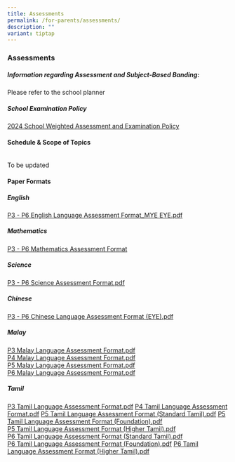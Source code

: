 ```yaml
---
title: Assessments
permalink: /for-parents/assessments/
description: ""
variant: tiptap
---
```

<h3>Assessments</h3>
<h5>Information regarding Assessment and Subject-Based Banding:</h5>
<p>Please refer to the school planner</p>
<h5>School Examination Policy</h5>
<p><a href="/files/2024_School_Weighted_Assessment_and_Examination_Policy.pdf" rel="noopener noreferrer nofollow" target="_blank">2024 School Weighted Assessment and Examination Policy</a>
</p>
<h4>Schedule &amp; Scope of Topics</h4>
<p>
<br>To be updated</p>
<h4>Paper Formats</h4>
<h5>English</h5>
<p><a href="/files/a4.pdf" rel="noopener noreferrer nofollow" target="_blank">P3 - P6 English Language Assessment Format_MYE EYE.pdf</a>
</p>
<h5>Mathematics</h5>
<p><a href="/files/P3___P6_Mathematics_Assessment_Format.pdf" rel="noopener nofollow" target="_blank">P3 - P6 Mathematics Assessment Format</a>&nbsp;</p>
<h5>Science</h5>
<p><a href="/files/a6.pdf" rel="noopener noreferrer nofollow" target="_blank">P3 - P6 Science Assessment Format.pdf</a>
</p>
<h5>Chinese</h5>
<p><a href="/files/a7.pdf" rel="noopener noreferrer nofollow" target="_blank">P3 - P6 Chinese Language Assessment Format (EYE).pdf</a>
</p>
<h5>Malay</h5>
<p><a href="/files/a8.pdf" rel="noopener noreferrer nofollow" target="_blank">P3 Malay Language Assessment Format.pdf</a> 
<br><a href="/files/a9.pdf" rel="noopener noreferrer nofollow" target="_blank">P4 Malay Language Assessment Format.pdf</a> 
<br><a href="/files/a10.pdf" rel="noopener noreferrer nofollow" target="_blank">P5 Malay Language Assessment Format.pdf</a> 
<br><a href="/files/a11.pdf" rel="noopener noreferrer nofollow" target="_blank">P6 Malay Language Assessment Format.pdf</a>
</p>
<h5>Tamil</h5>
<p><a href="/files/a12.pdf" rel="noopener noreferrer nofollow" target="_blank">P3 Tamil Language Assessment Format.pdf</a> 
<a href="/files/a13.pdf" rel="noopener noreferrer nofollow" target="_blank">P4 Tamil Language Assessment Format.pdf</a> <a href="/files/a14.pdf" rel="noopener noreferrer nofollow" target="_blank">P5 Tamil Language Assessment Format (Standard Tamil).pdf</a> 
<a href="/files/a15.pdf" rel="noopener noreferrer nofollow" target="_blank">P5 Tamil Language Assessment Format (Foundation).pdf</a>&nbsp;
<br><a href="/files/a16.pdf" rel="noopener noreferrer nofollow" target="_blank">P5 Tamil Language Assessment Format (Higher Tamil).pdf</a> &nbsp;
<br><a href="/files/a17.pdf" rel="noopener noreferrer nofollow" target="_blank">P6 Tamil Language Assessment Format (Standard Tamil).pdf</a> 
<br><a href="/files/a18.pdf" rel="noopener noreferrer nofollow" target="_blank">P6 Tamil Language Assessment Format (Foundation).pdf</a> 
<a href="/files/a19.pdf" rel="noopener noreferrer nofollow" target="_blank">P6 Tamil Language Assessment Format (Higher Tamil).pdf</a>
</p>